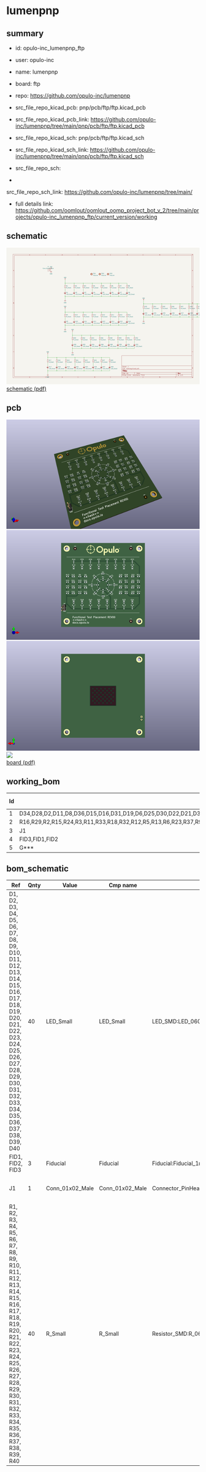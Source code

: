 # lumenpnp
 
## summary 
* id: opulo-inc_lumenpnp_ftp
* user: opulo-inc
* name: lumenpnp
* board: ftp
* repo: https://github.com/opulo-inc/lumenpnp
* src_file_repo_kicad_pcb: pnp/pcb/ftp/ftp.kicad_pcb
* src_file_repo_kicad_pcb_link: https://github.com/opulo-inc/lumenpnp/tree/main/pnp/pcb/ftp/ftp.kicad_pcb
* src_file_repo_kicad_sch: pnp/pcb/ftp/ftp.kicad_sch
* src_file_repo_kicad_sch_link: https://github.com/opulo-inc/lumenpnp/tree/main/pnp/pcb/ftp/ftp.kicad_sch

* src_file_repo_sch: 
*
 src_file_repo_sch_link: https://github.com/opulo-inc/lumenpnp/tree/main/
* full details link: https://github.com/oomlout/oomlout_oomp_project_bot_v_2/tree/main/projects/opulo-inc_lumenpnp_ftp/current_version/working  

## schematic  
![](working_schematic_600.png)  
[schematic (pdf)](working_schematic.pdf)  

## pcb  
![](working_3d_600.png) 
![](working_3d_front_600.png)  
![](working_3d_back_600.png)  
![](working_600.png)  
[board (pdf)](working.pdf)  

## working_bom
| Id | Designator | Footprint | Quantity | Designation | Supplier and ref |  | None | 
| --- | --- | --- | --- | --- | --- | --- | --- | 
| 1 | D34,D28,D2,D11,D8,D36,D15,D16,D31,D19,D6,D25,D30,D22,D21,D32,D20,D17,D26,D3,D23,D35,D10,D29,D24,D7,D18,D14,D5,D12,D39,D37,D4,D40,D1,D13,D38,D33,D27,D9 | LED_0603_1608Metric | 40 | LED_Small |  |  | [''] | 
| 2 | R16,R29,R2,R15,R24,R3,R11,R33,R18,R32,R12,R5,R13,R6,R23,R37,R9,R38,R25,R10,R4,R14,R1,R21,R36,R28,R19,R17,R39,R22,R8,R7,R35,R27,R20,R26,R34,R31,R30,R40 | R_0603_1608Metric | 40 | R_Small |  |  | [''] | 
| 3 | J1 | PinHeader_1x02_P2.54mm_Vertical | 1 | Conn_01x02_Male |  |  | [''] | 
| 4 | FID3,FID1,FID2 | Fiducial_1mm_Mask3mm | 3 | Fiducial |  |  | [''] | 
| 5 | G*** | cal-dot-grid | 1 | LOGO |  |  | [''] | 


## bom_schematic
| Ref | Qnty | Value | Cmp name | Footprint | Description | Vendor | DNP | 
| --- | --- | --- | --- | --- | --- | --- | --- | 
| D1, D2, D3, D4, D5, D6, D7, D8, D9, D10, D11, D12, D13, D14, D15, D16, D17, D18, D19, D20, D21, D22, D23, D24, D25, D26, D27, D28, D29, D30, D31, D32, D33, D34, D35, D36, D37, D38, D39, D40 | 40 | LED_Small | LED_Small | LED_SMD:LED_0603_1608Metric | Light emitting diode, small symbol |  |  | 
| FID1, FID2, FID3 | 3 | Fiducial | Fiducial | Fiducial:Fiducial_1mm_Mask3mm | Fiducial Marker |  |  | 
| J1 | 1 | Conn_01x02_Male | Conn_01x02_Male | Connector_PinHeader_2.54mm:PinHeader_1x02_P2.54mm_Vertical | Generic connector, single row, 01x02, script generated (kicad-library-utils/schlib/autogen/connector/) |  |  | 
| R1, R2, R3, R4, R5, R6, R7, R8, R9, R10, R11, R12, R13, R14, R15, R16, R17, R18, R19, R20, R21, R22, R23, R24, R25, R26, R27, R28, R29, R30, R31, R32, R33, R34, R35, R36, R37, R38, R39, R40 | 40 | R_Small | R_Small | Resistor_SMD:R_0603_1608Metric | Resistor, small symbol |  |  | 



